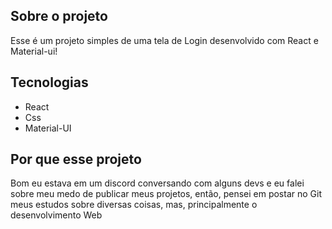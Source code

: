 ## Sobre o projeto

Esse é um projeto simples de uma tela de Login desenvolvido com React e Material-ui!

## Tecnologias
- React
- Css
- Material-UI

## Por que esse projeto

Bom eu estava em um discord conversando com alguns devs e eu falei sobre meu medo de publicar meus projetos, então, pensei 
em postar no Git meus estudos sobre diversas coisas, mas, principalmente o desenvolvimento Web